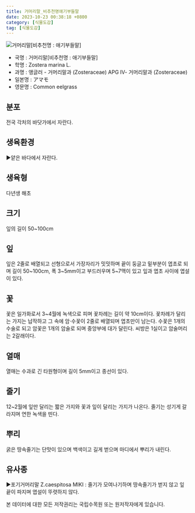 ```yaml
---
title: 거머리말_비추천명애기부들말
date: 2023-10-23 00:38:18 +0800
category: [식물도감]
tag: [식물도감]
---
```




![거머리말[비추천명 : 애기부들말]](/fileUpload/plants/basic/Zosteraceae/Zostera/11988/11988_1_th2.jpg)
- 국명 : 거머리말[비추천명 : 애기부들말]
- 학명 : Zostera marina L.
- 과명 : 앵글러 - 거머리말과 (Zosteraceae) APG Ⅳ- 거머리말과 (Zosteraceae)
- 일본명 : アマモ
- 영문명 : Common eelgrass


## 분포
전국 각처의 바닷가에서 자란다.
## 생육환경
▶얕은 바다에서 자란다.
## 생육형
다년생 해초
## 크기
잎의 길이 50~100cm
## 잎
잎은 2줄로 배열되고 선형으로서 가장자리가 밋밋하며 끝이 둥글고 밑부분이 엽초로 되며 길이 50~100cm, 폭 3~5mm이고 부드러우며 5~7맥이 있고 잎과 엽초 사이에 엽설이 있다.
## 꽃
꽃은 일가화로서 3~4월에 녹색으로 피며 꽃차례는 길이 약 10cm이다. 꽃차례가 달리는 가지는 납작하고 그 속에 암·수꽃이 2줄로 배열되며 엽초만이 남는다. 수꽃은 1개의 수술로 되고 암꽃은 1개의 암술로 되며 중앙부에 대가 달린다. 씨방은 1실이고 암술머리는 2갈래이다.
## 열매
열매는 수과로 긴 타원형이며 길이 5mm이고 종선이 있다.
## 줄기
12~2월에 잎만 달리는 짧은 가지와 꽃과 잎이 달리는 가지가 나온다. 줄기는 성기게 갈라지며 연한 녹색을 띤다.
## 뿌리
굵은 땅속줄기는 단맛이 있으며 백색이고 길게 벋으며 마디에서 뿌리가 내린다.
## 유사종
▶포기거머리말 Z.caespitosa MIKI : 줄기가 모여나기하며 땅속줄기가 벋지 않고 잎 끝이 파지며 엽설이 뚜렷하지 않다.






본 데이터에 대한 모든 저작권리는 국립수목원 또는 원저작자에게 있습니다.
